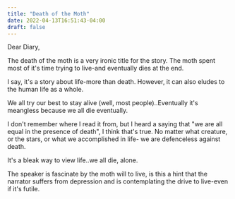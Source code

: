 ```yaml
---
title: "Death of the Moth"
date: 2022-04-13T16:51:43-04:00
draft: false
---
```


Dear Diary,

The death of the moth is a very ironic title for the story. The moth spent most of it's time trying to live-and eventually dies at the end.  

I say, it's a story about life-more than death. However, it can also eludes to the human life as a whole.

We all try our best to stay alive (well, most people)..Eventually it's meangless because we all die eventually.

I don't remember where I read it from, but I heard a saying that "we are all equal in the presence of death", I think that's true. No matter what creature, or the stars, or what we accomplished in life- we are defenceless against death.

It's a bleak way to view life..we all die, alone. 

The speaker is fascinate by the moth will to live, is this a hint that the narrator suffers from depression and is contemplating the drive to live-even if it's futile. 